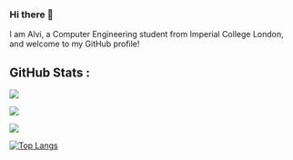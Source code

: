 ### Hi there 👋

I am Alvi, a Computer Engineering student from Imperial College London, and welcome to my GitHub profile!

## GitHub Stats :
![](https://github-readme-stats.vercel.app/api?username=alvi-codes&theme=gruvbox_light=false&include_all_commits=false&count_private=true&disable_animations=false)<br/>

![](https://github-readme-streak-stats.herokuapp.com/?user=alvi-codes&theme=gotham&hide=false)<br/>

![](https://github-readme-stats.vercel.app/api/top-langs/?username=alvi-codes&theme=gruvbox_light_border=true&include_all_commits=true&count_private=false&layout=compact)<br/>

[![Top Langs](https://github-readme-stats-git-masterrstaa-rickstaa.vercel.app/api/top-langs/?username=alvi-codes)](https://github.com/alvi-codes/github-readme-stats)

